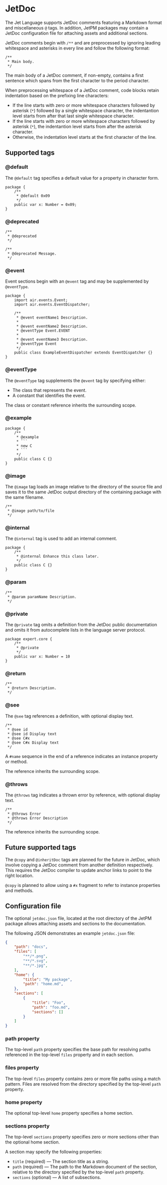# JetDoc

The Jet Language supports JetDoc comments featuring a Markdown format and miscellaneous `@` tags. In addition, JetPM packages may contain a JetDoc configuration file for attaching assets and additional sections.

JetDoc comments begin with `/**` and are preprocessed by ignoring leading whitespace and asterisks in every line and follow the following format:

```
/**
 * Main body.
 */
```

The main body of a JetDoc comment, if non-empty, contains a first sentence which spans from the first character to the period character.

When preprocessing whitespace of a JetDoc comment, code blocks retain indentation based on the prefixing line characters:

* If the line starts with zero or more whitespace characters followed by asterisk (`*`) followed by a single whitespace character, the indentantion level starts from after that last single whitespace character.
* If the line starts with zero or more whitespace characters followed by asterisk (`*`), the indentantion level starts from after the asterisk character.
* Otherwise, the indentation level starts at the first character of the line.

## Supported tags

### @default

The `@default` tag specifies a default value for a property in character form.

```
package {
    /**
     * @default 0x09
     */
    public var x: Number = 0x09;
}
```

### @deprecated

```
/**
 * @deprecated
 */

/**
 * @deprecated Message.
 */
```

### @event

Event sections begin with an `@event` tag and may be supplemented by `@eventType`.

```
package {
    import air.events.Event;
    import air.events.EventDispatcher;

    /**
     * @event eventName1 Description.
     *
     * @event eventName2 Description.
     * @eventType Event.EVENT
     *
     * @event eventName3 Description.
     * @eventType Event
     */
    public class ExampleEventDispatcher extends EventDispatcher {}
}
```

### @eventType

The `@eventType` tag supplements the `@event` tag by specifying either:

* The class that represents the event.
* A constant that identifies the event.

The class or constant reference inherits the surrounding scope.

### @example

```
package {
    /**
     * @example
     * ```
     * new C
     * ```
     */
    public class C {}
}
```

### @image

The `@image` tag loads an image relative to the directory of the source file and saves it to the same JetDoc output directory of the containing package with the same filename.

```
/**
 * @image path/to/file
 */
```

### @internal

The `@internal` tag is used to add an internal comment.

```
package {
    /**
     * @internal Enhance this class later.
     */
    public class C {}
}
```

### @param

```
/**
 * @param paramName Description.
 */
```

### @private

The `@private` tag omits a definition from the JetDoc public documentation and omits it from autocomplete lists in the language server protocol.

```
package expert.core {
    /**
     * @private
     */
    public var x: Number = 10
}
```

### @return

```
/**
 * @return Description.
 */
```

### @see

The `@see` tag references a definition, with optional display text.

```
/**
 * @see id
 * @see id Display text
 * @see C#x
 * @see C#x Display text
 */
```

A `#name` sequence in the end of a reference indicates an instance property or method.

The reference inherits the surrounding scope.

### @throws

The `@throws` tag indicates a thrown error by reference, with optional display text.

```
/**
 * @throws Error
 * @throws Error Description
 */
```

The reference inherits the surrounding scope.

## Future supported tags

The `@copy` and `@inheritDoc` tags are planned for the future in JetDoc, which involve copying a JetDoc comment from another definition respectively. This requires the JetDoc compiler to update anchor links to point to the right location.

`@copy` is planned to allow using a `#x` fragment to refer to instance properties and methods.

## Configuration file

The optional `jetdoc.json` file, located at the root directory of the JetPM package allows attaching assets and sections to the documentation.

The following JSON demonstrates an example `jetdoc.json` file:

```json
{
    "path": "docs",
    "files": [
        "**/*.png",
        "**/*.svg",
        "**/*.jpg",
    ],
    "home": {
        "title": "My package",
        "path": "home.md",
    },
    "sections": [
        {
            "title": "Foo",
            "path": "foo.md",
            "sections": []
        }
    ]
}
```

### path property

The top-level `path` property specifies the base path for resolving paths referenced in the top-level `files` property and in each section.

### files property

The top-level `files` property contains zero or more file paths using a match pattern. Files are resolved from the directory specified by the top-level `path` property.

### home property

The optional top-level `home` property specifies a home section.

### sections property

The top-level `sections` property specifies zero or more sections other than the optional home section.

A section may specify the following properties:

* `title` (required) — The section title as a string.
* `path` (required) — The path to the Markdown document of the section, relative to the directory specified by the top-level `path` property.
* `sections` (optional) — A list of subsections.